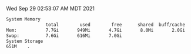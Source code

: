 Wed Sep 29 02:53:07 AM MDT 2021
```bash
System Memory
               total        used        free      shared  buff/cache   available
Mem:           7.7Gi       949Mi       4.7Gi       8.0Mi       2.0Gi       6.4Gi
Swap:          7.6Gi       616Mi       7.0Gi
System Storage
651M	.
```
```bash
